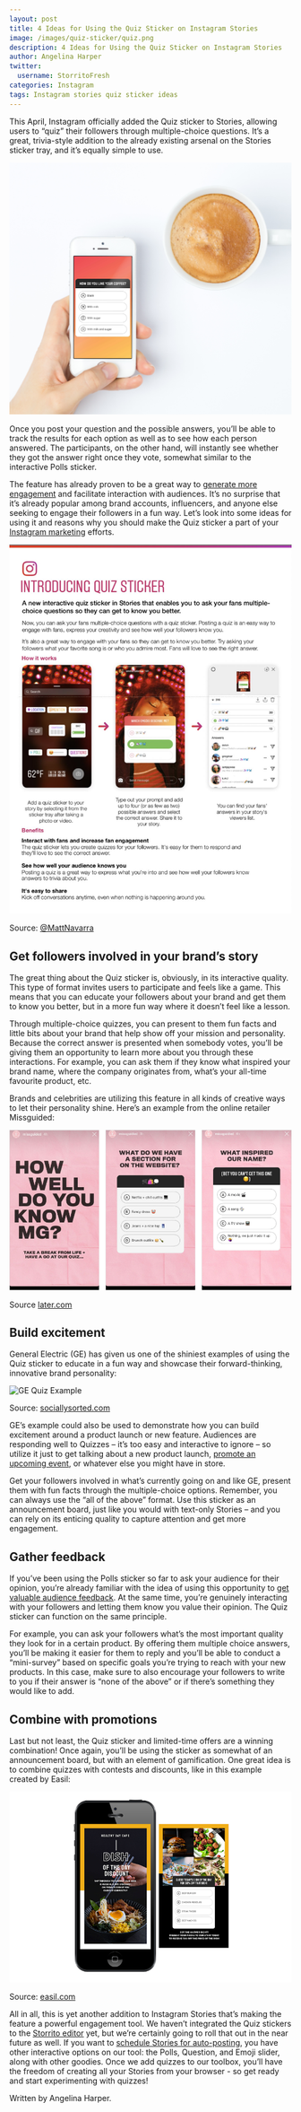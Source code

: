 ```yaml
---
layout: post
title: 4 Ideas for Using the Quiz Sticker on Instagram Stories
image: /images/quiz-sticker/quiz.png
description: 4 Ideas for Using the Quiz Sticker on Instagram Stories
author: Angelina Harper
twitter:
  username: StorritoFresh
categories: Instagram
tags: Instagram stories quiz sticker ideas
---
```


This April, Instagram officially added the Quiz sticker to Stories, allowing users to “quiz” their followers through multiple-choice questions. It’s a great, trivia-style addition to the already existing arsenal on the Stories sticker tray, and it’s equally simple to use.

![Quiz](/images/quiz-sticker/quiz.png)
<!--more-->

Once you post your question and the possible answers, you’ll be able to track the results for each option as well as to see how each person answered. The participants, on the other hand, will instantly see whether they got the answer right once they vote, somewhat similar to the interactive Polls sticker.

The feature has already proven to be a great way to [generate more engagement](https://blog.storrito.com/instagram/2018/11/22/How-to-Use-Instagram-Stories-to-Boost-Audience-Engagement.html) and facilitate interaction with audiences. It’s no surprise that it’s already popular among brand accounts, influencers, and anyone else seeking to engage their followers in a fun way. Let’s look into some ideas for using it and reasons why you should make the Quiz sticker a part of your [Instagram marketing](https://blog.storrito.com/instagram/2019/01/25/top-5-instagram-marketing-trends-to-watch-out-for-in-2019.html) efforts.

![Quiz Sticker](/images/quiz-sticker/quiz-sticker.png)

Source: [@MattNavarra](https://twitter.com/MattNavarra/status/1120733888333131776)

## Get followers involved in your brand’s story

The great thing about the Quiz sticker is, obviously, in its interactive quality. This type of format invites users to participate and feels like a game. This means that you can educate your followers about your brand and get them to know you better, but in a more fun way where it doesn’t feel like a lesson. 

Through multiple-choice quizzes, you can present to them fun facts and little bits about your brand that help show off your mission and personality. Because the correct answer is presented when somebody votes, you’ll be giving them an opportunity to learn more about you through these interactions. For example, you can ask them if they know what inspired your brand name, where the company originates from, what’s your all-time favourite product, etc.

Brands and celebrities are utilizing this feature in all kinds of creative ways to let their personality shine. Here’s an example from the online retailer Missguided:

![Quiz Sticker Example](/images/quiz-sticker/quiz-sticker-example.png)

Source [later.com](https://later.com/blog/instagram-stories-quiz-sticker/)

## Build excitement

General Electric (GE) has given us one of the shiniest examples of using the Quiz sticker to educate in a fun way and showcase their forward-thinking, innovative brand personality:

![GE Quiz Example](ge-quiz-example.png)

Source: [sociallysorted.com](https://sociallysorted.com.au/quiz-stickers-instagram-stories/)

GE’s example could also be used to demonstrate how you can build excitement around a product launch or new feature. Audiences are responding well to Quizzes – it’s too easy and interactive to ignore – so utilize it just to get talking about a new product launch, [promote an upcoming event](https://blog.storrito.com/instagram/2019/05/22/how-to-utilize-instagram-stories-when-hosting-an-event.html), or whatever else you might have in store. 

Get your followers involved in what’s currently going on and like GE, present them with fun facts through the multiple-choice options. Remember, you can always use the “all of the above” format. Use this sticker as an announcement board, just like you would with text-only Stories – and you can rely on its enticing quality to capture attention and get more engagement. 

## Gather feedback

If you’ve been using the Polls sticker so far to ask your audience for their opinion, you’re already familiar with the idea of using this opportunity to [get valuable audience feedback](https://blog.storrito.com/instagram/2019/04/29/key-tips-for-reducing-bounce-rates-on-instagram-stories.html). At the same time, you’re genuinely interacting with your followers and letting them know you value their opinion. The Quiz sticker can function on the same principle. 

For example, you can ask your followers what’s the most important quality they look for in a certain product. By offering them multiple choice answers, you’ll be making it easier for them to reply and you’ll be able to conduct a “mini-survey” based on specific goals you’re trying to reach with your new products. In this case, make sure to also encourage your followers to write to you if their answer is “none of the above” or if there’s something they would like to add. 

## Combine with promotions

Last but not least, the Quiz sticker and limited-time offers are a winning combination! Once again, you’ll be using the sticker as somewhat of an announcement board, but with an element of gamification. One great idea is to combine quizzes with contests and discounts, like in this example created by Easil: 

![Easil](/images/quiz-sticker/easil.png)

Source: [easil.com](https://about.easil.com/instagram-story-quiz-sticker-free-templates/)

All in all, this is yet another addition to Instagram Stories that’s making the feature a powerful engagement tool. We haven’t integrated the Quiz stickers to the [Storrito editor](https://app.storrito.com/) yet, but we’re certainly going to roll that out in the near future as well. If you want to [schedule Stories for auto-posting](https://blog.storrito.com/instagram/2018/11/26/auto-post-to-your-instagram-story-no-business-account-required.html), you have other interactive options on our tool: the Polls, Question, and Emoji slider, along with other goodies. Once we add quizzes to our toolbox, you’ll have the freedom of creating all your Stories from your browser - so get ready and start experimenting with quizzes! 

Written by Angelina Harper.